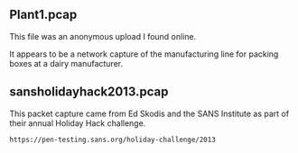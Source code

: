 ## Plant1.pcap

This file was an anonymous upload I found online.

It appears to be a network capture of the manufacturing line for packing boxes at a dairy manufacturer.

## sansholidayhack2013.pcap

This packet capture came from Ed Skodis and the SANS Institute as part of their annual Holiday Hack challenge.

`https://pen-testing.sans.org/holiday-challenge/2013`

